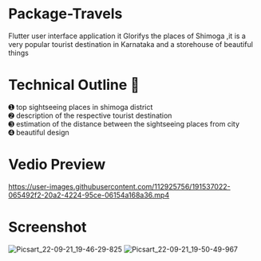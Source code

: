 # Package-Travels
Flutter user interface application it Glorifys the places of Shimoga ,it is a very popular tourist destination in Karnataka and a storehouse of beautiful things 
# Technical Outline 📕
➊ top sightseeing places in shimoga district\
➋ description of the respective tourist destination\
➌ estimation of the distance between the sightseeing places from city\
➍ beautiful design
# Vedio Preview
https://user-images.githubusercontent.com/112925756/191537022-065492f2-20a2-4224-95ce-06154a168a36.mp4
# Screenshot
![Picsart_22-09-21_19-46-29-825](https://user-images.githubusercontent.com/112925756/191530346-2d91c74f-5c5c-4e37-be76-61d14b305cb6.jpg)
![Picsart_22-09-21_19-50-49-967](https://user-images.githubusercontent.com/112925756/191530898-ca91b33a-f0a6-40f2-8e9b-87b204c08c4f.jpg)
